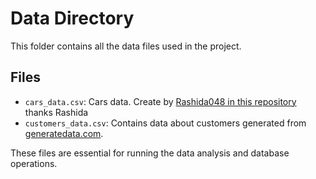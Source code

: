 # Data Directory

This folder contains all the data files used in the project.

## Files
- `cars_data.csv`: Cars data. Create by <a href = "https://github.com/rashida048/Datasets/blob/master/cars.csv">Rashida048 in this repository </a> thanks Rashida
- `customers_data.csv`: Contains data about customers generated from [generatedata.com](https://generatedata.com).

These files are essential for running the data analysis and database operations.
